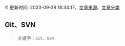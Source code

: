 :alarm_clock: 更新时间: 2023-09-28 18:34:17。[文章来源](/README.md)、[文章分类](/TAGS.md)

## Git、SVN


> 关键字：`Git`、`SVN`



